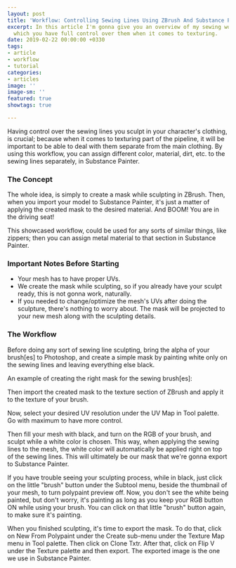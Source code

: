 ```yaml
---
layout: post
title: 'Workflow: Controlling Sewing Lines Using ZBrush And Substance Painter'
excerpt: In this article I'm gonna give you an overview of my sewing workflow, in
  which you have full control over them when it comes to texturing.
date: 2019-02-22 00:00:00 +0330
tags:
- article
- workflow
- tutorial
categories:
- articles
image: ''
image-sm: ''
featured: true
showtags: true

---
```

Having control over the sewing lines you sculpt in your character's clothing, is crucial; because when it comes to texturing part of the pipeline, it will be important to be able to deal with them separate from the main clothing. By using this workflow, you can assign different color, material, dirt, etc. to the sewing lines separately, in Substance Painter.

### The Concept

The whole idea, is simply to create a mask while sculpting in ZBrush. Then, when you import your model to Substance Painter, it's just a matter of applying the created mask to the desired material. And BOOM! You are in the driving seat!

This showcased workflow, could be used for any sorts of similar things, like zippers; then you can assign metal material to that section in Substance Painter.

### Important Notes Before Starting

* Your mesh has to have proper UVs.
* We create the mask while sculpting, so if you already have your sculpt ready, this is not gonna work, naturally.
* If you needed to change/optimize the mesh's UVs after doing the sculpture, there's nothing to worry about. The mask will be projected to your new mesh along with the sculpting details.

### The Workflow

Before doing any sort of sewing line sculpting, bring the alpha of your brush\[es\] to Photoshop, and create a simple mask by painting white only on the sewing lines and leaving everything else black.

An example of creating the right mask for the sewing brush\[es\]:

Then import the created mask to the texture section of ZBrush and apply it to the texture of your brush.

Now, select your desired UV resolution under the UV Map in Tool palette. Go with maximum to have more control.

Then fill your mesh with black, and turn on the RGB of your brush, and sculpt while a white color is chosen. This way, when applying the sewing lines to the mesh, the white color will automatically be applied right on top of the sewing lines. This will ultimately be our mask that we're gonna export to Substance Painter.

If you have trouble seeing your sculpting process, while in black, just click on the little "brush" button under the Subtool menu, beside the thumbnail of your mesh, to turn polypaint preview off. Now, you don't see the white being painted, but don't worry, it's painting as long as you keep your RGB button ON while using your brush. You can click on that little "brush" button again, to make sure it's painting.

When you finished sculpting, it's time to export the mask. To do that, click on New From Polypaint under the Create sub-menu under the Texture Map menu in Tool palette. Then click on Clone Txtr. After that, click on Flip V under the Texture palette and then export. The exported image is the one we use in Substance Painter.